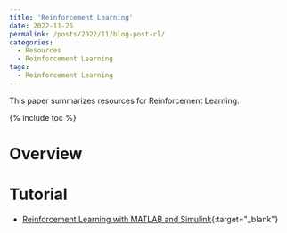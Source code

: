 ```yaml
---
title: 'Reinforcement Learning'
date: 2022-11-26
permalink: /posts/2022/11/blog-post-rl/
categories:
  - Resources
  - Reinforcement Learning
tags:
  - Reinforcement Learning
---
```


This paper summarizes resources for Reinforcement Learning.

{% include toc %}

# Overview

# Tutorial
* [Reinforcement Learning with MATLAB and Simulink](https://uk.mathworks.com/campaigns/offers/reinforcement-learning-with-matlab-ebook.html){:target="_blank"}